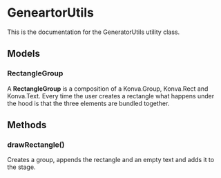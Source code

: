 # GeneartorUtils

This is the documentation for the GeneratorUtils utility class.

## Models

### RectangleGroup

A **RectangleGroup** is a composition of a Konva.Group, Konva.Rect and Konva.Text. Every time the user creates a rectangle what happens under the hood is that the three elements are bundled together.

## Methods

### drawRectangle()

Creates a group, appends the rectangle and an empty text and adds it to the stage.
